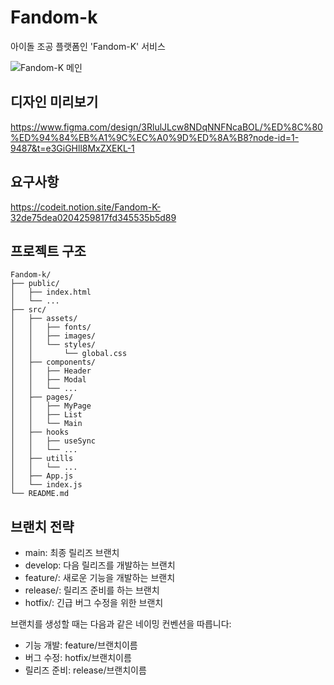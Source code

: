 # Fandom-k

아이돌 조공 플랫폼인 'Fandom-K' 서비스

![Fandom-K 메인](./ReadmeSource/main.png)

## 디자인 미리보기

https://www.figma.com/design/3RlulJLcw8NDqNNFNcaBOL/%ED%8C%80%ED%94%84%EB%A1%9C%EC%A0%9D%ED%8A%B8?node-id=1-9487&t=e3GiGHll8MxZXEKL-1

## 요구사항

https://codeit.notion.site/Fandom-K-32de75dea0204259817fd345535b5d89

## 프로젝트 구조

```plaintext
Fandom-k/
├── public/
│   ├── index.html
│   └── ...
├── src/
│   ├── assets/
│   │   ├── fonts/
│   │   ├── images/
│   │   └── styles/
│   │       └── global.css
│   ├── components/
│   │   ├── Header
│   │   ├── Modal
│   │   └── ...
│   ├── pages/
│   │   ├── MyPage
│   │   ├── List
│   │   └── Main
│   ├── hooks
│   │   ├── useSync
│   │   └── ...
│   ├── utills
│   │   └── ...
│   ├── App.js
│   └── index.js
└── README.md
```

## 브랜치 전략

- main: 최종 릴리즈 브랜치
- develop: 다음 릴리즈를 개발하는 브랜치
- feature/: 새로운 기능을 개발하는 브랜치
- release/: 릴리즈 준비를 하는 브랜치
- hotfix/: 긴급 버그 수정을 위한 브랜치

브랜치를 생성할 때는 다음과 같은 네이밍 컨벤션을 따릅니다:

- 기능 개발: feature/브랜치이름
- 버그 수정: hotfix/브랜치이름
- 릴리즈 준비: release/브랜치이름
